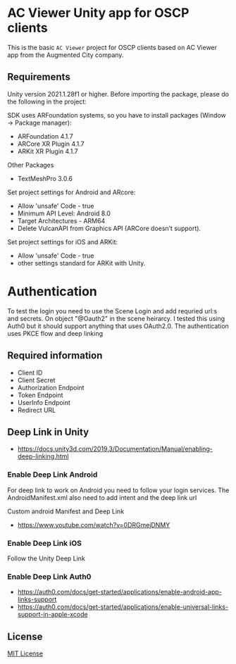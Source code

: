 # AC Viewer Unity app for OSCP clients 

This is the basic `AC Viewer` project for OSCP clients based on AC Viewer app
from the Augmented City company.

## Requirements

Unity version 2021.1.28f1 or higher.
Before importing the package, please do the following in the project:

SDK uses ARFoundation systems, so you have to install packages (Window -> Package manager):
- ARFoundation 4.1.7
- ARCore XR Plugin 4.1.7
- ARKit XR Plugin 4.1.7

Other Packages
- TextMeshPro 3.0.6

Set project settings for Android and ARcore:
- Allow 'unsafe' Code - true
- Minimum API Level: Android 8.0
- Target Architectures - ARM64
- Delete VulcanAPI from Graphics API (ARCore doesn’t support).

Set project settings for iOS and ARKit:
- Allow 'unsafe' Code - true
- other settings standard for ARKit with Unity.

# Authentication
To test the login you need to use the Scene Login and add requried url:s and secrets. On object "@Oauth2" in the scene heirarcy.
I tested this using Auth0 but it should support anything that uses OAuth2.0. 
The authentication uses PKCE flow and deep linking

## Required information
- Client ID
- Client Secret
- Authorization Endpoint
- Token Endpoint
- UserInfo Endpoint
- Redirect URL

## Deep Link in Unity
- https://docs.unity3d.com/2019.3/Documentation/Manual/enabling-deep-linking.html

### Enable Deep Link Android
For deep link to work on Android you need to follow your login services. 
The AndroidManifest.xml also need to add intent and the deep link url

Custom android Manifest and Deep Link
- https://www.youtube.com/watch?v=0DRGmejDNMY

### Enable Deep Link iOS
Follow the Unity Deep Link

### Enable Deep Link Auth0
- https://auth0.com/docs/get-started/applications/enable-android-app-links-support
- https://auth0.com/docs/get-started/applications/enable-universal-links-support-in-apple-xcode



## License

[MIT License](Licence.md)
